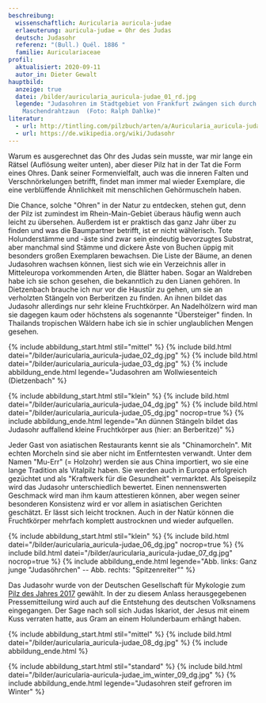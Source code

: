 ```yaml
---
beschreibung:
  wissenschaftlich: Auricularia auricula-judae
  erlaeuterung: auricula-judae = Ohr des Judas
  deutsch: Judasohr
  referenz: "(Bull.) Quél. 1886 "
  familie: Auriculariaceae
profil:
  aktualisiert: 2020-09-11
  autor_in: Dieter Gewalt
hauptbild:
  anzeige: true
  datei: /bilder/auricularia_auricula-judae_01_rd.jpg
  legende: "Judasohren im Stadtgebiet von Frankfurt zwängen sich durch einen
    Maschendrahtzaun  (Foto: Ralph Dahlke)"
literatur:
  - url: http://tintling.com/pilzbuch/arten/a/Auricularia_auricula-judae.html
  - url: https://de.wikipedia.org/wiki/Judasohr
---
```

Warum es ausgerechnet das Ohr des Judas sein musste, war mir lange ein Rätsel (Auflösung weiter unten), aber dieser Pilz hat in der Tat die Form eines Ohres. Dank seiner Formenvielfalt, auch was die inneren Falten und Verschnörkelungen betrifft, findet man immer mal wieder Exemplare, die eine verblüffende Ähnlichkeit mit menschlichen Gehörmuscheln haben.

Die Chance, solche "Ohren" in der Natur zu entdecken, stehen gut, denn der Pilz ist zumindest im Rhein-Main-Gebiet überaus häufig wenn auch leicht zu übersehen. Außerdem ist er praktisch das ganz Jahr über zu finden und was die Baumpartner betrifft, ist er nicht wählerisch. Tote Holunderstämme und -äste sind zwar sein eindeutig bevorzugtes Substrat, aber manchmal sind Stämme und dickere Äste von Buchen üppig mit besonders großen Exemplaren bewachsen. Die Liste der Bäume, an denen Judasohren wachsen können, liest sich wie ein Verzeichnis aller in Mitteleuropa vorkommenden Arten, die Blätter haben. Sogar an Waldreben habe ich sie schon gesehen, die bekanntlich zu den Lianen gehören. In Dietzenbach brauche ich nur vor die Haustür zu gehen, um sie an verholzten Stängeln von Berberitzen zu finden. An ihnen bildet das Judasohr allerdings nur sehr kleine Fruchtkörper. An Nadelhölzern wird man sie dagegen kaum oder höchstens als sogenannte "Übersteiger" finden. In Thailands tropischen Wäldern habe ich sie in schier unglaublichen Mengen gesehen.

{% include abbildung_start.html stil="mittel" %}
{% include bild.html datei="/bilder/auricularia_auricula-judae_02_dg.jpg" %}
{% include bild.html datei="/bilder/auricularia_auricula-judae_03_dg.jpg" %}
{% include abbildung_ende.html legende="Judasohren am Wollwiesenteich (Dietzenbach" %}

{% include abbildung_start.html stil="klein" %}
{% include bild.html datei="/bilder/auricularia_auricula-judae_04_dg.jpg" %}
{% include bild.html datei="/bilder/auricularia_auricula-judae_05_dg.jpg" nocrop=true %}
{% include abbildung_ende.html legende="An dünnen Stängeln bildet das Judasohr auffallend kleine Fruchtkörper aus (hier: an Berberitze)" %}

Jeder Gast von asiatischen Restaurants kennt sie als "Chinamorcheln". Mit echten Morcheln sind sie aber nicht im Entferntesten verwandt. Unter dem Namen "Mu-Err" (= Holzohr) werden sie aus China importiert, wo sie eine lange Tradition als Vitalpilz haben. Sie werden auch in Europa erfolgreich gezüchtet und als "Kraftwerk für die Gesundheit" vermarktet. Als Speisepilz wird das Judasohr unterschiedlich bewertet. Einen nennenswerten Geschmack wird man ihm kaum attestieren können, aber wegen seiner besonderen Konsistenz wird er vor allem in asiatischen Gerichten geschätzt. Er lässt sich leicht trocknen. Auch in der Natür können die Fruchtkörper mehrfach komplett austrocknen und wieder aufquellen.

{% include abbildung_start.html stil="klein" %}
{% include bild.html datei="/bilder/auricularia_auricula-judae_06_dg.jpg" nocrop=true %}
{% include bild.html datei="/bilder/auricularia_auricula-judae_07_dg.jpg" nocrop=true %}
{% include abbildung_ende.html legende="Abb. links: Ganz junge "Judasöhrchen" -- Abb. rechts: "Spitzenreiter"" %}

Das Judasohr wurde von der Deutschen Gesellschaft für Mykologie zum [Pilz des Jahres 2017](https://www.dgfm-ev.de/pilz-des-jahres/2017-judasohr) gewählt. In der zu diesem Anlass herausgegebenen Pressemitteilung wird auch auf die Entstehung des deutschen Volksnamens eingegangen. Der Sage nach soll sich Judas Iskariot, der Jesus mit einem Kuss verraten hatte, aus Gram an einem Holunderbaum erhängt haben.

{% include abbildung_start.html stil="mittel" %}
{% include bild.html datei="/bilder/auricularia_auricula-judae_08_dg.jpg" %}
{% include abbildung_ende.html %}

{% include abbildung_start.html stil="standard" %}
{% include bild.html datei="/bilder/auricularia-auricula-judae_im_winter_09_dg.jpg" %}
{% include abbildung_ende.html legende="Judasohren steif gefroren im Winter" %}